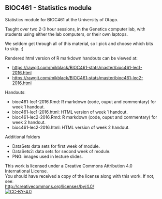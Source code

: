 ## BIOC461 - Statistics module

Statistics module for BIOC461 at the University of Otago.

Taught over two 2-3 hour sessions, in the Genetics computer lab, with students using either the lab computers, or their own laptops.

We seldom get through all of this material, so I pick and choose which bits to skip.  :)

Rendered html version of R markdown handouts can be viewed at:
 - https://rawgit.com/mikblack/BIOC461-stats/master/bioc461-lec1-2016.html
 - https://rawgit.com/mikblack/BIOC461-stats/master/bioc461-lec2-2016.html

Handouts:
 - bioc461-lec1-2016.Rmd: R markdown (code, ouput and commentary) for week 1 handout.
 - bioc461-lec1-2016.html: HTML version of week 1 handout.
 - bioc461-lec2-2016.Rmd: R markdown (code, ouput and commentary) for week 2 handout.
 - bioc461-lec2-2016.html: HTML version of week 2 handout.

Additional folders
 - DataSets data sets for first week of module.
 - DataSets2: data sets for second week of module.
 - PNG: images used in lecture slides.

This work is licensed under a Creative Commons Attribution 4.0 International License.<BR>
You should have received a copy of the license along with this work. If not, see:<BR>
http://creativecommons.org/licenses/by/4.0/
<a href="http://creativecommons.org/licenses/by/4.0/"> 	
	<img alt="CC-BY-4.0" src="https://upload.wikimedia.org/wikipedia/commons/5/5b/Cc-by-icon.png" />
</a>

